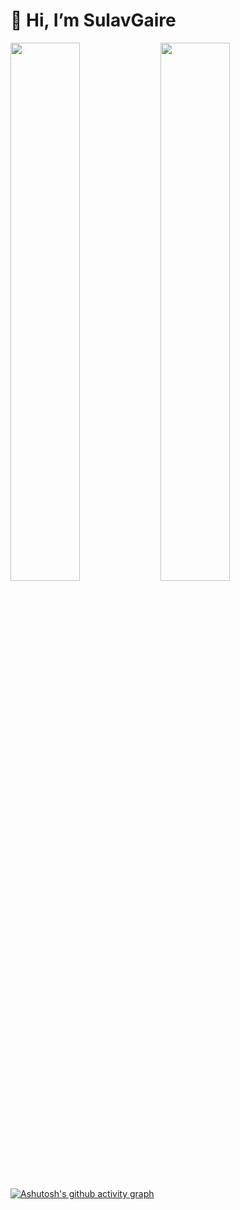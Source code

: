 # 👋 Hi, I’m SulavGaire

<img align="left" width="47%" src="https://github-readme-stats.vercel.app/api?username=SulavGaire&show_icons=true&theme=radical"/>

<img align="left" width="47%" src="https://github-readme-stats.vercel.app/api/top-langs/?username=SulavGaire&layout=compact"/>

[![Ashutosh's github activity graph](https://activity-graph.herokuapp.com/graph?username=SulavGaire\&theme=dracula)](https://github.com/ashutosh00710/github-readme-activity-graph)

<!---
SulavGaire/SulavGaire is a ✨ special ✨ repository because its `README.md` (this file) appears on your GitHub profile.
You can click the Preview link to take a look at your changes.
--->
